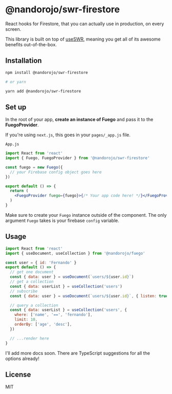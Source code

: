 # @nandorojo/swr-firestore

React hooks for Firestore, that you can actually use in production, on every screen.

This library is built on top of [useSWR](swr.now.sh), meaning you get all of its awesome benefits out-of-the-box.

## Installation

```sh
npm install @nandorojo/swr-firestore

# or yarn

yarn add @nandorojo/swr-firestore
```

## Set up

In the root of your app, **create an instance of Fuego** and pass it to the **FuegoProvider**.

If you're using `next.js`, this goes in your `pages/_app.js` file.

`App.js`

```jsx
import React from 'react'
import { Fuego, FuegoProvider } from '@nandorojo/swr-firestore'

const fuego = new Fuego({
  // your Firebase config object goes here
})

export default () => {
  return (
    <FuegoProvider fuego={fuego}>{/* Your app code here! */}</FuegoProvider>
  )
}
```

Make sure to create your `Fuego` instance outside of the component. The only argument `Fuego` takes is your firebase `config` variable.

## Usage

```js
import React from 'react'
import { useDocument, useCollection } from '@nandorojo/fuego'

const user = { id: 'Fernando' }
export default () => {
  // get one document
  const { data: user } = useDocument(`users/${user.id}`)
  // get a collection
  const { data: userList } = useCollection('users')
  // subscribe
  const { data: user } = useDocument(`users/${user.id}`, { listen: true })

  // query a collection
  const { data: userList } = useCollection('users', {
    where: ['name', '==', 'fernando'],
    limit: 10,
    orderBy: ['age', 'desc'],
  })

  // ...render here
}
```

I'll add more docs soon. There are TypeScript suggestions for all the options already!

## License

MIT
